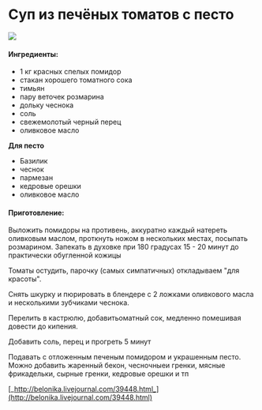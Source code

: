 ﻿---
image: https://s-media-cache-ak0.pinimg.com/564x/87/97/a5/8797a5db58925043b1e35a92d417640f.jpg
---
# Суп из печёных томатов с песто

![](https://s-media-cache-ak0.pinimg.com/564x/87/97/a5/8797a5db58925043b1e35a92d417640f.jpg)

#### Ингредиенты:

* 1 кг красных спелых помидор
* стакан хорошего томатного сока
* тимьян
* пару веточек розмарина
* дольку чеснока
* соль
* свежемолотый черный перец
* оливковое масло

**Для песто**

* Базилик
* чеснок
* пармезан
* кедровые орешки
* оливковое масло

#### Приготовление:

Выложить помидоры на противень, аккуратно каждый натереть оливковым маслом, проткнуть ножом в нескольких местах, посыпать розмарином. Запекать в духовке при 180 градусах 15 - 20 минут до практически обугленной кожицы

Томаты остудить, парочку \(самых симпатичных\) откладываем "для красоты".

Снять шкурку и пюрировать в блендере с 2 ложками оливкового масла и несколькими зубчиками чеснока.

Перелить в кастрюлю, добавитьоматный сок, медленно помешивая довести до кипения.

Добавить соль, перец и прогреть 5 минут

Подавать с отложенным печеным помидором и украшенным песто. Можно добавить жаренный бекон, чесночныеи гренки, мясные фрикадельки, сырные гренки, кедровые орешки и тп

[_http://belonika.livejournal.com/39448.html_](http://belonika.livejournal.com/39448.html)

